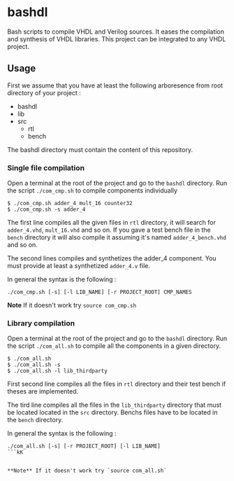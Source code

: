 # bashdl
Bash scripts to compile VHDL and Verilog sources. It eases the compilation and synthesis of VHDL libraries. This project can be integrated to any VHDL project.

## Usage
First we assume that you have at least the following arboresence from root directory of your project :
- bashdl
- lib
- src
    - rtl
    - bench

The bashdl directory must contain the content of this repository.

### Single file compilation

Open a terminal at the root of the project and go to the `bashdl` directory. Run the script `./com_cmp.sh` to compile components individually

```
$ ./com_cmp.sh adder_4 mult_16 counter32
$ ./com_cmp.sh -s adder_4 
```
The first line compiles all the given files in `rtl` directory, it will search for `adder_4.vhd`, `mult_16.vhd` and so on.
If you gave a test bench file in the `bench` directory it will also compile it assuming it's named `adder_4_bench.vhd` and so on.

The second lines compiles and synthetizes the adder_4 component. You must provide at least a synthetized `adder_4.v` file.

In general the syntax is the following :
```
./com_cmp.sh [-s] [-l LIB_NAME] [-r PROJECT_ROOT] CMP_NAMES
```

**Note** If it doesn't work try `source com_cmp.sh`

### Library compilation

Open a terminal at the root of the project and go to the `bashdl` directory. Run the script `./com_all.sh` to compile all the components in a given directory.

```
$ ./com_all.sh
$ ./com_all.sh -s
$ ./com_all.sh -l lib_thirdparty
```

First second line compiles all the files in `rtl` directory and their test bench if theses are implemented. 

The tird line compiles all the files in the `lib_thirdparty` directory that must be located located in the `src` directory. Benchs files have to be located in the `bench` directory.

In general the syntax is the following :

```
./com_all.sh [-s] [-r PROJECT_ROOT] [-l LIB_NAME]
```kK


**Note** If it doesn't work try `source com_all.sh`